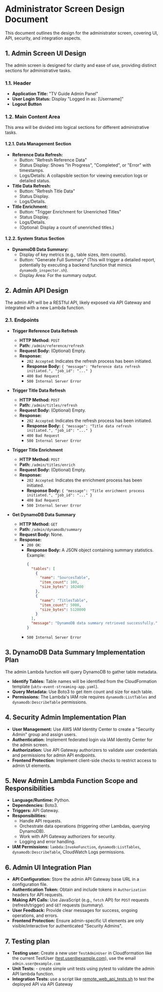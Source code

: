 # Administrator Screen Design Document

This document outlines the design for the administrator screen, covering UI, API, security, and integration aspects.

## 1. Admin Screen UI Design

The admin screen is designed for clarity and ease of use, providing distinct sections for administrative tasks.

### 1.1. Header
*   **Application Title:** "TV Guide Admin Panel"
*   **User Login Status:** Display "Logged in as: [Username]"
*   **Logout Button**

### 1.2. Main Content Area
This area will be divided into logical sections for different administrative tasks.

#### 1.2.1. Data Management Section
*   **Reference Data Refresh:**
    *   Button: "Refresh Reference Data"
    *   Status Display: Shows "In Progress", "Completed", or "Error" with timestamps.
    *   Logs/Details: A collapsible section for viewing execution logs or detailed status.
*   **Title Data Refresh:**
    *   Button: "Refresh Title Data"
    *   Status Display.
    *   Logs/Details.
*   **Title Enrichment:**
    *   Button: "Trigger Enrichment for Unenriched Titles"
    *   Status Display.
    *   Logs/Details.
    *   (Optional: Display a count of unenriched titles.)

#### 1.2.2. System Status Section
*   **DynamoDB Data Summary:**
    *   Display of key metrics (e.g., table sizes, item counts).
    *   Button: "Generate Full Summary" (This will trigger a detailed report, potentially by executing a backend function that mimics `dynamodb_inspector.sh`).
    *   Display Area: For the summary output.

## 2. Admin API Design

The admin API will be a RESTful API, likely exposed via API Gateway and integrated with a new Lambda function.

### 2.1. Endpoints

*   **Trigger Reference Data Refresh**
    *   **HTTP Method:** `POST`
    *   **Path:** `/admin/reference/refresh`
    *   **Request Body:** (Optional) Empty.
    *   **Response:**
        *   `202 Accepted`: Indicates the refresh process has been initiated.
        *   **Response Body:** `{ "message": "Reference data refresh initiated.", "job_id": "..." }`
        *   `400 Bad Request`
        *   `500 Internal Server Error`

*   **Trigger Title Data Refresh**
    *   **HTTP Method:** `POST`
    *   **Path:** `/admin/titles/refresh`
    *   **Request Body:** (Optional) Empty.
    *   **Response:**
        *   `202 Accepted`: Indicates the refresh process has been initiated.
        *   **Response Body:** `{ "message": "Title data refresh initiated.", "job_id": "..." }`
        *   `400 Bad Request`
        *   `500 Internal Server Error`

*   **Trigger Title Enrichment**
    *   **HTTP Method:** `POST`
    *   **Path:** `/admin/titles/enrich`
    *   **Request Body:** (Optional) Empty.
    *   **Response:**
        *   `202 Accepted`: Indicates the enrichment process has been initiated.
        *   **Response Body:** `{ "message": "Title enrichment process initiated.", "job_id": "..." }`
        *   `400 Bad Request`
        *   `500 Internal Server Error`

*   **Get DynamoDB Data Summary**
    *   **HTTP Method:** `GET`
    *   **Path:** `/admin/dynamodb/summary`
    *   **Request Body:** None.
    *   **Response:**
        *   `200 OK`:
        *   **Response Body:** A JSON object containing summary statistics. Example:
            ```json
            {
              "tables": [
                {
                  "name": "SourcesTable",
                  "item_count": 100,
                  "size_bytes": 102400
                },
                {
                  "name": "TitlesTable",
                  "item_count": 5000,
                  "size_bytes": 5120000
                }
              ],
              "message": "DynamoDB data summary retrieved successfully."
            }
            ```
        *   `500 Internal Server Error`

## 3. DynamoDB Data Summary Implementation Plan

The admin Lambda function will query DynamoDB to gather table metadata.
*   **Identify Tables:** Table names will be identified from the CloudFormation template (`uktv-event-streaming-app.yaml`).
*   **Query Metadata:** Use Boto3 to get item count and size for each table.
*   **Permissions:** The Lambda's IAM role requires `dynamodb:ListTables` and `dynamodb:DescribeTable` permissions.

## 4. Security Admin Implementation Plan

*   **User Management:** Use AWS IAM Identity Center to create a "Security Admin" group and assign users.
*   **Authentication:** Implement federated login via IAM Identity Center for the admin screen.
*   **Authorization:** Use API Gateway authorizers to validate user credentials and permissions for admin API endpoints.
*   **Frontend Protection:** Implement client-side checks to restrict access to admin UI elements.

## 5. New Admin Lambda Function Scope and Responsibilities

*   **Language/Runtime:** Python.
*   **Dependencies:** Boto3.
*   **Triggers:** API Gateway.
*   **Responsibilities:**
    *   Handle API requests.
    *   Orchestrate data operations (triggering other Lambdas, querying DynamoDB).
    *   Work with API Gateway authorizers for security.
    *   Logging and error handling.
*   **IAM Permissions:** `lambda:InvokeFunction`, `dynamodb:ListTables`, `dynamodb:DescribeTable`, CloudWatch Logs permissions.

## 6. Admin UI Integration Plan

*   **API Configuration:** Store the admin API Gateway base URL in a configuration file.
*   **Authentication Token:** Obtain and include tokens in `Authorization` headers for API requests.
*   **Making API Calls:** Use JavaScript (e.g., `fetch` API) for `POST` requests (refresh/trigger) and `GET` requests (summary).
*   **User Feedback:** Provide clear messages for success, ongoing operations, and errors.
*   **Frontend Protection:** Ensure admin-specific UI elements are only visible/interactive for authenticated "Security Admins".

## 7. Testing plan

*   **Testing user:** Create a new user `TestAdminUser` in Cloudformation like the current TestUser (test.user@example.com), use the email `admin.user@example.com`
*   **Unit Tests:** - create simple unit tests using pytest to validate the admin API lambda function.
*   **Integration Tests:** use a script like [remote_web_api_tests.sh](../../scripts/remote_tests/remote_web_api_tests.sh) to test the deployed API via API Gateway